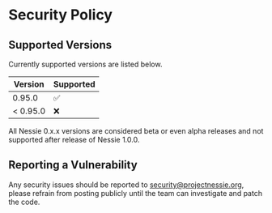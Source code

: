 # Security Policy

## Supported Versions

Currently supported versions are listed below.

| Version  | Supported          |
|----------|--------------------|
| 0.95.0   | :white_check_mark: |
| < 0.95.0 | :x:                |

All Nessie 0.x.x versions are considered beta or even alpha releases and not supported after
release of Nessie 1.0.0.

## Reporting a Vulnerability

Any security issues should be reported to security@projectnessie.org, please refrain from posting publicly until the team can investigate and patch the code.
